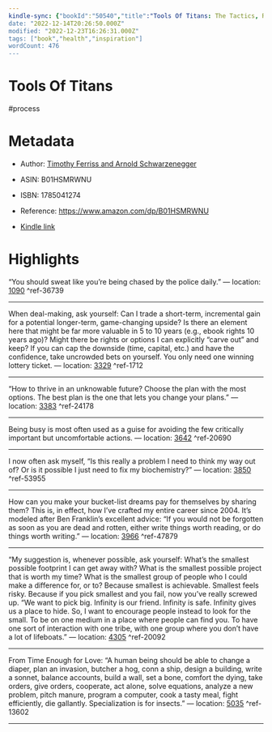 ```yaml
---
kindle-sync: {"bookId":"50540","title":"Tools Of Titans: The Tactics, Routines, and Habits of Billionaires, Icons, and World-Class Performers","author":"Timothy Ferriss and Arnold Schwarzenegger","asin":"B01HSMRWNU","lastAnnotatedDate":"2020-11-05","bookImageUrl":"https://m.media-amazon.com/images/I/81QytMrzgdL._SY160.jpg","highlightsCount":8}
date: "2022-12-14T20:26:50.000Z"
modified: "2022-12-23T16:26:31.000Z"
tags: ["book","health","inspiration"]
wordCount: 476
---
```

# Tools Of Titans

#process 

# Metadata

* Author: [Timothy Ferriss and Arnold Schwarzenegger](https://www.amazon.com/Timothy-Ferriss/e/B001ILKBW2/ref=dp_byline_cont_ebooks_1)

* ASIN: B01HSMRWNU

* ISBN: 1785041274

* Reference: <https://www.amazon.com/dp/B01HSMRWNU>

* [Kindle link](kindle://book?action=open&asin=B01HSMRWNU)

# Highlights

“You should sweat like you’re being chased by the police daily.” — location: [1090](kindle://book?action=open&asin=B01HSMRWNU&location=1090) ^ref-36739

---

When deal-making, ask yourself: Can I trade a short-term, incremental gain for a potential longer-term, game-changing upside? Is there an element here that might be far more valuable in 5 to 10 years (e.g., ebook rights 10 years ago)? Might there be rights or options I can explicitly “carve out” and keep? If you can cap the downside (time, capital, etc.) and have the confidence, take uncrowded bets on yourself. You only need one winning lottery ticket. — location: [3329](kindle://book?action=open&asin=B01HSMRWNU&location=3329) ^ref-1712

---
“How to thrive in an unknowable future? Choose the plan with the most options. The best plan is the one that lets you change your plans.” — location: [3383](kindle://book?action=open&asin=B01HSMRWNU&location=3383) ^ref-24178

---

Being busy is most often used as a guise for avoiding the few critically important but uncomfortable actions. — location: [3642](kindle://book?action=open&asin=B01HSMRWNU&location=3642) ^ref-20690

---

I now often ask myself, “Is this really a problem I need to think my way out of? Or is it possible I just need to fix my biochemistry?” — location: [3850](kindle://book?action=open&asin=B01HSMRWNU&location=3850) ^ref-53955

---

How can you make your bucket-list dreams pay for themselves by sharing them? This is, in effect, how I’ve crafted my entire career since 2004. It’s modeled after Ben Franklin’s excellent advice: “If you would not be forgotten as soon as you are dead and rotten, either write things worth reading, or do things worth writing.” — location: [3966](kindle://book?action=open&asin=B01HSMRWNU&location=3966) ^ref-47879

---

“My suggestion is, whenever possible, ask yourself: What’s the smallest possible footprint I can get away with? What is the smallest possible project that is worth my time? What is the smallest group of people who I could make a difference for, or to? Because smallest is achievable. Smallest feels risky. Because if you pick smallest and you fail, now you’ve really screwed up. “We want to pick big. Infinity is our friend. Infinity is safe. Infinity gives us a place to hide. So, I want to encourage people instead to look for the small. To be on one medium in a place where people can find you. To have one sort of interaction with one tribe, with one group where you don’t have a lot of lifeboats.” — location: [4305](kindle://book?action=open&asin=B01HSMRWNU&location=4305) ^ref-20092

---

From Time Enough for Love: “A human being should be able to change a diaper, plan an invasion, butcher a hog, conn a ship, design a building, write a sonnet, balance accounts, build a wall, set a bone, comfort the dying, take orders, give orders, cooperate, act alone, solve equations, analyze a new problem, pitch manure, program a computer, cook a tasty meal, fight efficiently, die gallantly. Specialization is for insects.” — location: [5035](kindle://book?action=open&asin=B01HSMRWNU&location=5035) ^ref-13602

---
